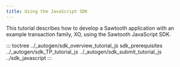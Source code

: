 ```yaml
---
title: Using the JavaScript SDK
---
```


This tutorial describes how to develop a Sawtooth application with an
example transaction family, XO, using the Sawtooth JavaScript SDK.

::: toctree
../\_autogen/sdk_overview_tutorial_js sdk_prerequisites
../\_autogen/sdk_TP_tutorial_js ../\_autogen/sdk_submit_tutorial_js
../sdk_javascript
:::
